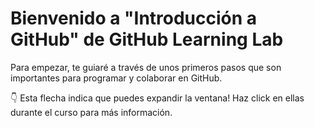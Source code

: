 Bienvenido a "Introducción a GitHub" de GitHub Learning Lab
============================================================


Para empezar, te guiaré a través de unos primeros pasos que son importantes para programar y colaborar en GitHub.

👇 Esta flecha indica que puedes expandir la ventana! Haz click en ellas durante el curso para más información.


